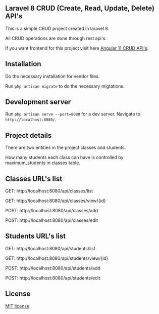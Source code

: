 ## Laravel 8 CRUD (Create, Read, Update, Delete) API's

This is a simple CRUD project created in laravel 8.

All CRUD operations are done through rest api's.

If you want frontend for this project visit here [Angular 11 CRUD API's](https://github.com/abidaks/angular-11-crud).

## Installation

Do the necessary installation for vendor files.

Run `php artisan migrate` to do the necessary migtations.

## Development server

Run `php artisan serve --port=8080` for a dev server. Navigate to `http://localhost:8080/`.

## Project details

There are two entities in the project classes and students.

How many students each class can have is controlled by maximum_students in classes table.

## Classes URL's list

GET: http://localhost:8080/api/classes/list

GET: http://localhost:8080/api/classes/view/{id}

POST: http://localhost:8080/api/classes/add

POST: http://localhost:8080/api/classes/edit

## Students URL's list

GET: http://localhost:8080/api/students/list

GET: http://localhost:8080/api/students/view/{id}

POST: http://localhost:8080/api/students/add

POST: http://localhost:8080/api/students/edit

## License

[MIT license](https://opensource.org/licenses/MIT).
